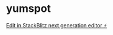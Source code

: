 # yumspot

[Edit in StackBlitz next generation editor ⚡️](https://stackblitz.com/~/github.com/karademada/yumspot)